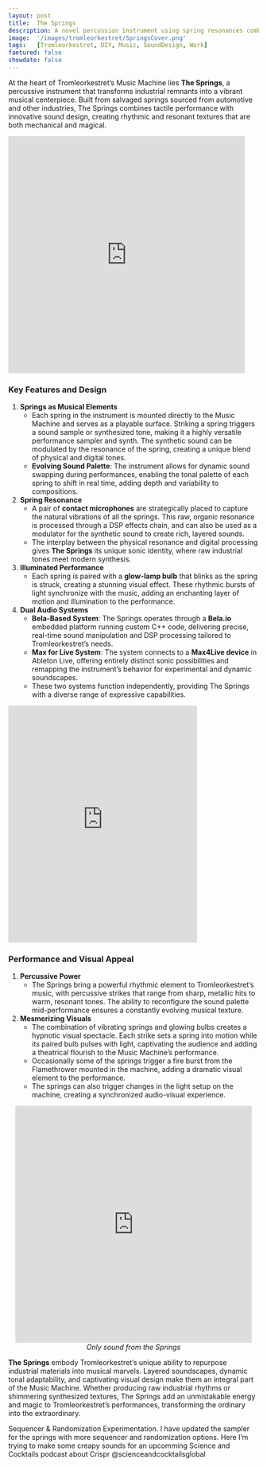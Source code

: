 ```yaml
---
layout: post
title:  The Springs
description: A novel percussion instrument using spring resonances combined with advanced sampling techniques.
image:  '/images/tromleorkestret/SpringsCover.png'
tags:   [Tromleorkestret, DIY, Music, SoundDesign, Work]
faetured: false
showdate: false
---
```


At the heart of Tromleorkestret’s Music Machine lies **The Springs**, a percussive instrument that transforms industrial remnants into a vibrant musical centerpiece. Built from salvaged springs sourced from automotive and other industries, The Springs combines tactile performance with innovative sound design, creating rhythmic and resonant textures that are both mechanical and magical.


<p><iframe src="https://www.facebook.com/plugins/video.php?height=476&href=https%3A%2F%2Fwww.facebook.com%2FTromleorkestret%2Fvideos%2F3331709700254232%2F&show_text=false&width=476&t=0" width="476" height="476" style="border:none;overflow:hidden" scrolling="no" frameborder="0" allowfullscreen="true" allow="autoplay; clipboard-write; encrypted-media; picture-in-picture; web-share" allowFullScreen="true"></iframe></p>


### **Key Features and Design**

1. **Springs as Musical Elements**
    - Each spring in the instrument is mounted directly to the Music Machine and serves as a playable surface. Striking a spring triggers a sound sample or synthesized tone, making it a highly versatile performance sampler and synth. The synthetic sound can be modulated by the resonance of the spring, creating a unique blend of physical and digital tones.
    - **Evolving Sound Palette**: The instrument allows for dynamic sound swapping during performances, enabling the tonal palette of each spring to shift in real time, adding depth and variability to compositions.
2. **Spring Resonance**
    - A pair of **contact microphones** are strategically placed to capture the natural vibrations of all the springs. This raw, organic resonance is processed through a DSP effects chain, and can also be used as a modulator for the synthetic sound to create rich, layered sounds.
    - The interplay between the physical resonance and digital processing gives **The Springs** its unique sonic identity, where raw industrial tones meet modern synthesis.
3. **Illuminated Performance**
    - Each spring is paired with a **glow-lamp bulb** that blinks as the spring is struck, creating a stunning visual effect. These rhythmic bursts of light synchronize with the music, adding an enchanting layer of motion and illumination to the performance.
4. **Dual Audio Systems**
    - **Bela-Based System**: The Springs operates through a **Bela.io** embedded platform running custom C++ code, delivering precise, real-time sound manipulation and DSP processing tailored to Tromleorkestret’s needs.
    - **Max for Live System**: The system connects to a **Max4Live device** in Ableton Live, offering entirely distinct sonic possibilities and remapping the instrument’s behavior for experimental and dynamic soundscapes. 
    - These two systems function independently, providing The Springs with a diverse range of expressive capabilities.

<p><iframe src="https://www.facebook.com/plugins/video.php?height=476&href=https%3A%2F%2Fwww.facebook.com%2FTromleorkestret%2Fvideos%2F3409281362497065%2F&show_text=false&width=380&t=0" width="380" height="476" style="border:none;overflow:hidden" scrolling="no" frameborder="0" allowfullscreen="true" allow="autoplay; clipboard-write; encrypted-media; picture-in-picture; web-share" allowFullScreen="true"></iframe></p>

### **Performance and Visual Appeal**

1. **Percussive Power**
    - The Springs bring a powerful rhythmic element to Tromleorkestret’s music, with percussive strikes that range from sharp, metallic hits to warm, resonant tones. The ability to reconfigure the sound palette mid-performance ensures a constantly evolving musical texture.
2. **Mesmerizing Visuals**
    - The combination of vibrating springs and glowing bulbs creates a hypnotic visual spectacle. Each strike sets a spring into motion while its paired bulb pulses with light, captivating the audience and adding a theatrical flourish to the Music Machine’s performance.
    - Occasionally some of the springs trigger a fire burst from the Flamethrower mounted in the machine, adding a dramatic visual element to the performance. 
    - The springs can also trigger changes in the light setup on the machine, creating a synchronized audio-visual experience.

<p style="text-align: center;"><iframe src="https://www.facebook.com/plugins/video.php?height=476&href=https%3A%2F%2Fwww.facebook.com%2FTromleorkestret%2Fvideos%2F3390866567671878%2F&show_text=false&width=476&t=0" width="476" height="476" style="border:none;overflow:hidden" scrolling="no" frameborder="0" allowfullscreen="true" allow="autoplay; clipboard-write; encrypted-media; picture-in-picture; web-share" allowFullScreen="true"></iframe>
<em>Only sound from the Springs</em></p>

**The Springs** embody Tromleorkestret’s unique ability to repurpose industrial materials into musical marvels. Layered soundscapes, dynamic tonal adaptability, and captivating visual design make them an integral part of the Music Machine. Whether producing raw industrial rhythms or shimmering synthesized textures, The Springs add an unmistakable energy and magic to Tromleorkestret’s performances, transforming the ordinary into the extraordinary.






Sequencer & Randomization Experimentation. I have updated the sampler for the springs with more sequencer and randomization options. Here I’m trying to make some creapy sounds for an upcomming Science and Cocktails podcast about Crispr @scienceandcocktailsglobal



